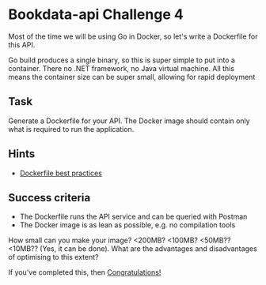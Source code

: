# Bookdata-api Challenge 4

Most of the time we will be using Go in Docker, so let's write a Dockerfile for this API.

Go build produces a single binary, so this is super simple to put into a container. There no .NET framework, no Java virtual machine. All this means the container size can be super small, allowing for rapid deployment

## Task

Generate a Dockerfile for your API. The Docker image should contain only what is required to run the application.

## Hints

* [Dockerfile best practices](https://docs.docker.com/develop/develop-images/dockerfile_best-practices/)

## Success criteria

* The Dockerfile runs the API service and can be queried with Postman
* The Docker image is as lean as possible, e.g. no compilation tools

How small can you make your image? <200MB? <100MB? <50MB?? <10MB?? (Yes, it can be done).
What are the advantages and disadvantages of optimising to this extent?

If you've completed this, then [Congratulations!](Congratulations.md)
